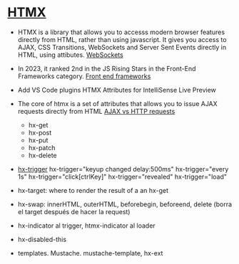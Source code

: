# [HTMX](https://htmx.org/)

-   HTMX is a library that allows you to accesss modern browser features directly from HTML, rather than using javascript. It gives you access to AJAX, CSS Transitions, WebSockets and Server Sent Events directly in HTML, using attibutes.
    [WebSockets](https://chatgpt.com/share/673778c5-ee14-800f-837f-82db2bc8f793)

-   In 2023, it ranked 2nd in the JS Rising Stars in the Front-End Frameworks category.
    [Front end frameworks](https://risingstars.js.org/2023/en#section-framework)

-   Add VS Code plugins
    HTMX Attributes for IntelliSense
    Live Preview

-   The core of htmx is a set of attributes that allows you to issue AJAX requests directly from HTML
    [AJAX vs HTTP requests](https://chatgpt.com/share/6737777b-0f18-800f-9d98-6d3567999f02)

    -   hx-get
    -   hx-post
    -   hx-put
    -   hx-patch
    -   hx-delete

-   [hx-trigger](https://htmx.org/docs/#triggers)
    hx-trigger="keyup changed delay:500ms"
    hx-trigger="every 1s"
    hx-trigger="click[ctrlKey]"
    hx-trigger="revealed"
    hx-trigger="load"

-   hx-target: where to render the result of a an hx-get
-   hx-swap: innerHTML, outerHTML, beforebegin, beforeend, delete (borra el target después de hacer la request)

-   [loader]: (https://cssloaders.github.io/)

    hx-indicator al trigger, htmx-indicator al loader

-   hx-disabled-this
-   templates. Mustache. mustache-template, hx-ext
